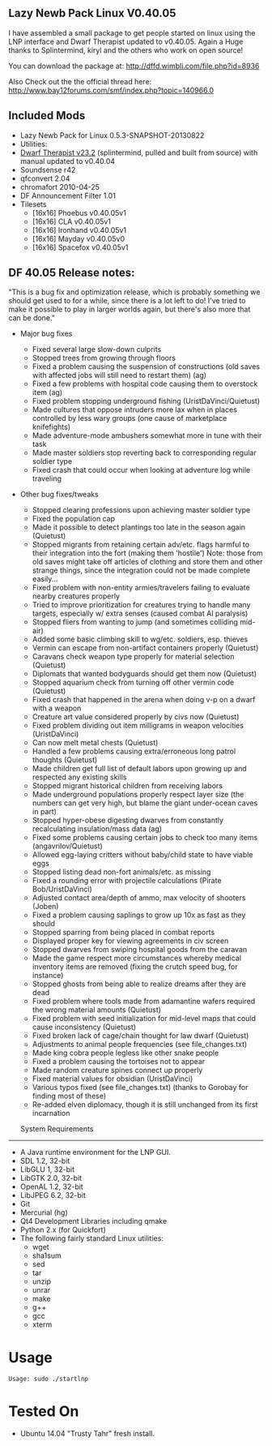 
Lazy Newb Pack Linux V0.40.05 
-------------

I have assembled a small package to get people started on linux using the LNP interface and Dwarf Therapist updated to v0.40.05. Again a Huge thanks to Splintermind, kiryl and the others who work on open source!



You can download the package at: http://dffd.wimbli.com/file.php?id=8936

Also Check out the the official thread here: http://www.bay12forums.com/smf/index.php?topic=140966.0

Included Mods
-------------
* Lazy Newb Pack for Linux 0.5.3-SNAPSHOT-20130822
* Utilities:
* [Dwarf Therapist v23.2](http://dffd.wimbli.com/file.php?id=9003) (splintermind, pulled and built from source) with manual updated to v0.40.04
* Soundsense r42
* qfconvert 2.04
* chromafort 2010-04-25
* DF Announcement Filter 1.01
* Tilesets
    - [16x16] Phoebus v0.40.05v1
    - [16x16] CLA v0.40.05v1
    - [16x16] Ironhand v0.40.05v1
    - [16x16] Mayday v0.40.05v0
    - [16x16] Spacefox v0.40.05v1

    
DF 40.05 Release notes:
-------------
"This is a bug fix and optimization release, which is probably something we should get used to for a while, since there is a lot left to do! I've tried to make it possible to play in larger worlds again, but there's also more that can be done."

* Major bug fixes
    - Fixed several large slow-down culprits
    - Stopped trees from growing through floors
    - Fixed a problem causing the suspension of constructions (old saves with affected jobs will still need to restart them) (ag)
    - Fixed a few problems with hospital code causing them to overstock item (ag)
    - Fixed problem stopping underground fishing (UristDaVinci/Quietust)
    - Made cultures that oppose intruders more lax when in places controlled by less wary groups (one cause of marketplace knifefights)
    - Made adventure-mode ambushers somewhat more in tune with their task
    - Made master soldiers stop reverting back to corresponding regular soldier type
    - Fixed crash that could occur when looking at adventure log while traveling


* Other bug fixes/tweaks

    - Stopped clearing professions upon achieving master soldier type
    - Fixed the population cap
    - Made it possible to detect plantings too late in the season again (Quietust)
    - Stopped migrants from retaining certain adv/etc. flags harmful to their integration into the fort (making them 'hostile') Note: those from old saves might take off articles of clothing and store them and other strange things, since the integration could not be made complete easily...
    - Fixed problem with non-entity armies/travelers failing to evaluate nearby creatures properly
    - Tried to improve prioritization for creatures trying to handle many targets, especially w/ extra senses (caused combat AI paralysis)
    - Stopped fliers from wanting to jump (and sometimes colliding mid-air)
    - Added some basic climbing skill to wg/etc. soldiers, esp. thieves
    - Vermin can escape from non-artifact containers properly (Quietust)
    - Caravans check weapon type properly for material selection (Quietust)
    - Diplomats that wanted bodyguards should get them now (Quietust)
    - Stopped aquarium check from turning off other vermin code (Quietust)
    - Fixed crash that happened in the arena when doing v-p on a dwarf with a weapon
    - Creature art value considered properly by civs now (Quietust)
    - Fixed problem dividing out item milligrams in weapon velocities (UristDaVinci)
    - Can now melt metal chests (Quietust)
    - Handled a few problems causing extra/erroneous long patrol thoughts (Quietust)
    - Made children get full list of default labors upon growing up and respected any existing skills
    - Stopped migrant historical children from receiving labors
    - Made underground populations properly respect layer size (the numbers can get very high, but blame the giant under-ocean caves in part)
    - Stopped hyper-obese digesting dwarves from constantly recalculating insulation/mass data (ag)
    - Fixed some problems causing certain jobs to check too many items (angavrilov/Quietust)
    - Allowed egg-laying critters without baby/child state to have viable eggs
    - Stopped listing dead non-fort animals/etc. as missing
    - Fixed a rounding error with projectile calculations (Pirate Bob/UristDaVinci)
    - Adjusted contact area/depth of ammo, max velocity of shooters (Joben)
    - Fixed a problem causing saplings to grow up 10x as fast as they should
    - Stopped sparring from being placed in combat reports
    - Displayed proper key for viewing agreements in civ screen
    - Stopped dwarves from swiping hospital goods from the caravan
    - Made the game respect more circumstances whereby medical inventory items are removed (fixing the crutch speed bug, for instance)
    - Stopped ghosts from being able to realize dreams after they are dead
    - Fixed problem where tools made from adamantine wafers required the wrong material amounts (Quietust)
    - Fixed problem with seed initialization for mid-level maps that could cause inconsistency (Quietust)
    - Fixed broken lack of cage/chain thought for law dwarf (Quietust)
    - Adjustments to animal people frequencies (see file_changes.txt)
    - Made king cobra people legless like other snake people
    - Fixed a problem causing the tortoises not to appear
    - Made random creature spines connect up properly
    - Fixed material values for obsidian (UristDaVinci)
    - Various typos fixed (see file_changes.txt) (thanks to Gorobay for finding most of these)
    - Re-added elven diplomacy, though it is still unchanged from its first incarnation




  System Requirements
-------------

* A Java runtime environment for the LNP GUI.
* SDL 1.2, 32-bit
* LibGLU 1, 32-bit
* LibGTK 2.0, 32-bit
* OpenAL 1.2, 32-bit
* LibJPEG 6.2, 32-bit
* Git
* Mercurial (hg)
* Qt4 Development Libraries including qmake
* Python 2.x (for Quickfort)
* The following fairly standard Linux utilities:
  - wget
  - sha1sum
  - sed
  - tar
  - unzip
  - unrar
  - make
  - g++
  - gcc
  - xterm

 Usage
=====

```
Usage: sudo ./startlnp
```

Tested On
=========
* Ubuntu 14.04 "Trusty Tahr"      fresh install.
